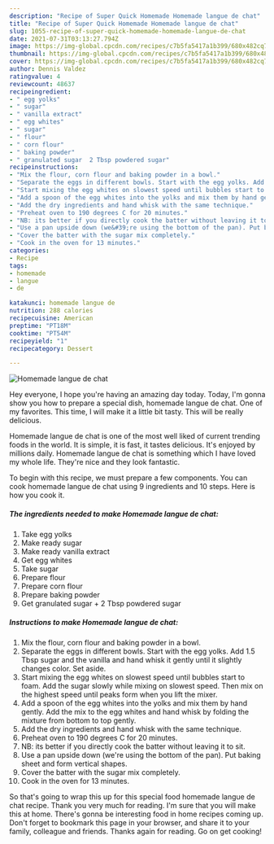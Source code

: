 ```yaml
---
description: "Recipe of Super Quick Homemade Homemade langue de chat"
title: "Recipe of Super Quick Homemade Homemade langue de chat"
slug: 1055-recipe-of-super-quick-homemade-homemade-langue-de-chat
date: 2021-07-31T03:13:27.794Z
image: https://img-global.cpcdn.com/recipes/c7b5fa5417a1b399/680x482cq70/homemade-langue-de-chat-recipe-main-photo.jpg
thumbnail: https://img-global.cpcdn.com/recipes/c7b5fa5417a1b399/680x482cq70/homemade-langue-de-chat-recipe-main-photo.jpg
cover: https://img-global.cpcdn.com/recipes/c7b5fa5417a1b399/680x482cq70/homemade-langue-de-chat-recipe-main-photo.jpg
author: Dennis Valdez
ratingvalue: 4
reviewcount: 48637
recipeingredient:
- " egg yolks"
- " sugar"
- " vanilla extract"
- " egg whites"
- " sugar"
- " flour"
- " corn flour"
- " baking powder"
- " granulated sugar  2 Tbsp powdered sugar"
recipeinstructions:
- "Mix the flour, corn flour and baking powder in a bowl."
- "Separate the eggs in different bowls. Start with the egg yolks. Add 1.5 Tbsp sugar and the vanilla and hand whisk it gently until it slightly changes color. Set aside."
- "Start mixing the egg whites on slowest speed until bubbles start to foam. Add the sugar slowly while mixing on slowest speed. Then mix on the highest speed until peaks form when you lift the mixer."
- "Add a spoon of the egg whites into the yolks and mix them by hand gently. Add the mix to the egg whites and hand whisk by folding the mixture from bottom to top gently."
- "Add the dry ingredients and hand whisk with the same technique."
- "Preheat oven to 190 degrees C for 20 minutes."
- "NB: its better if you directly cook the batter without leaving it to sit."
- "Use a pan upside down (we&#39;re using the bottom of the pan). Put baking sheet and form vertical shapes."
- "Cover the batter with the sugar mix completely."
- "Cook in the oven for 13 minutes."
categories:
- Recipe
tags:
- homemade
- langue
- de

katakunci: homemade langue de 
nutrition: 288 calories
recipecuisine: American
preptime: "PT18M"
cooktime: "PT54M"
recipeyield: "1"
recipecategory: Dessert

---
```



![Homemade langue de chat](https://img-global.cpcdn.com/recipes/c7b5fa5417a1b399/680x482cq70/homemade-langue-de-chat-recipe-main-photo.jpg)

Hey everyone, I hope you're having an amazing day today. Today, I'm gonna show you how to prepare a special dish, homemade langue de chat. One of my favorites. This time, I will make it a little bit tasty. This will be really delicious.



Homemade langue de chat is one of the most well liked of current trending foods in the world. It is simple, it is fast, it tastes delicious. It's enjoyed by millions daily. Homemade langue de chat is something which I have loved my whole life. They're nice and they look fantastic.


To begin with this recipe, we must prepare a few components. You can cook homemade langue de chat using 9 ingredients and 10 steps. Here is how you cook it.

<!--inarticleads1-->

##### The ingredients needed to make Homemade langue de chat:

1. Take  egg yolks
1. Make ready  sugar
1. Make ready  vanilla extract
1. Get  egg whites
1. Take  sugar
1. Prepare  flour
1. Prepare  corn flour
1. Prepare  baking powder
1. Get  granulated sugar + 2 Tbsp powdered sugar




<!--inarticleads2-->

##### Instructions to make Homemade langue de chat:

1. Mix the flour, corn flour and baking powder in a bowl.
1. Separate the eggs in different bowls. Start with the egg yolks. Add 1.5 Tbsp sugar and the vanilla and hand whisk it gently until it slightly changes color. Set aside.
1. Start mixing the egg whites on slowest speed until bubbles start to foam. Add the sugar slowly while mixing on slowest speed. Then mix on the highest speed until peaks form when you lift the mixer.
1. Add a spoon of the egg whites into the yolks and mix them by hand gently. Add the mix to the egg whites and hand whisk by folding the mixture from bottom to top gently.
1. Add the dry ingredients and hand whisk with the same technique.
1. Preheat oven to 190 degrees C for 20 minutes.
1. NB: its better if you directly cook the batter without leaving it to sit.
1. Use a pan upside down (we&#39;re using the bottom of the pan). Put baking sheet and form vertical shapes.
1. Cover the batter with the sugar mix completely.
1. Cook in the oven for 13 minutes.




So that's going to wrap this up for this special food homemade langue de chat recipe. Thank you very much for reading. I'm sure that you will make this at home. There's gonna be interesting food in home recipes coming up. Don't forget to bookmark this page in your browser, and share it to your family, colleague and friends. Thanks again for reading. Go on get cooking!
